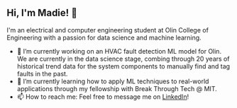 ## Hi, I'm Madie! 👋

I'm an electrical and computer engineering student at Olin College of Engineering with a passion for data science and machine learning.
- 🔭 I’m currently working on an HVAC fault detection ML model for Olin. We are currently in the data science stage, combing through 20 years of historical trend data for the system components to manually find and tag faults in the past.
- 🌱 I’m currently learning how to apply ML techniques to real-world applications through my fellowship with Break Through Tech @ MIT.
- 📫 How to reach me: Feel free to message me on [LinkedIn](https://www.linkedin.com/in/madisontong/)!
<!--
**mtong1/mtong1** is a ✨ _special_ ✨ repository because its `README.md` (this file) appears on your GitHub profile.

Here are some ideas to get you started:
 ...

- 👯 I’m looking to collaborate on ...
- 🤔 I’m looking for help with ...
- 💬 Ask me about ... ...
- 😄 Pronouns: ...
- ⚡ Fun fact: ...
-->
